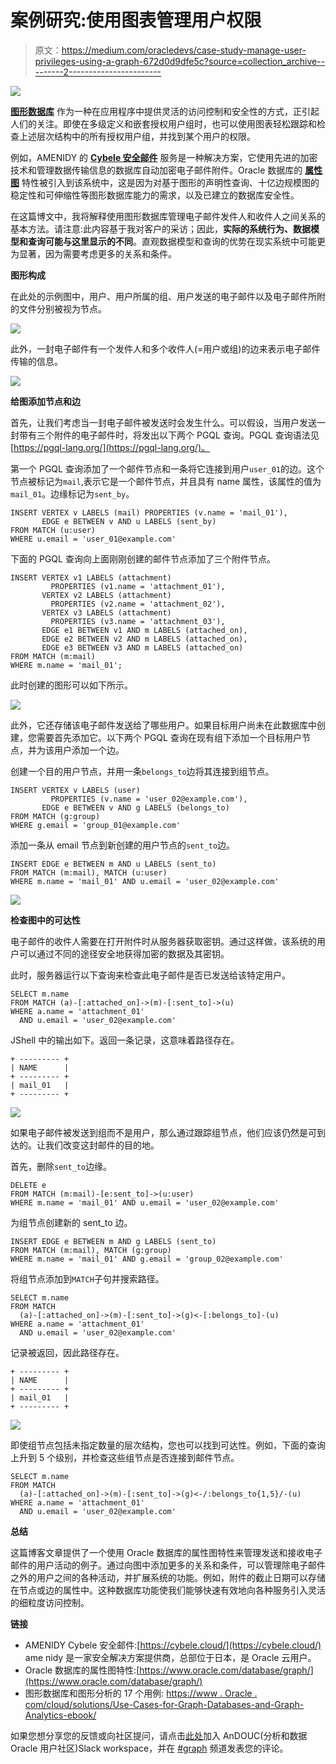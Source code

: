 # 案例研究:使用图表管理用户权限

> 原文：<https://medium.com/oracledevs/case-study-manage-user-privileges-using-a-graph-672d0d9dfe5c?source=collection_archive---------2----------------------->

![](img/6792ae897bb830c4b0ce7eda237c456c.png)

[**图形数据库**](https://www.oracle.com/big-data/what-is-graph-database/) 作为一种在应用程序中提供灵活的访问控制和安全性的方式，正引起人们的关注。即使在多级定义和嵌套授权用户组时，也可以使用图表轻松跟踪和检查上述层次结构中的所有授权用户组，并找到某个用户的权限。

例如，AMENIDY 的 [**Cybele 安全邮件**](https://cybele.cloud/) 服务是一种解决方案，它使用先进的加密技术和管理数据传输信息的数据库自动加密电子邮件附件。Oracle 数据库的 [**属性图**](https://www.oracle.com/database/graph/) 特性被引入到该系统中，这是因为对基于图形的声明性查询、十亿边规模图的稳定性和可伸缩性等图形数据库能力的需求，以及已建立的数据库安全性。

在这篇博文中，我将解释使用图形数据库管理电子邮件发件人和收件人之间关系的基本方法。请注意:此内容基于我对客户的采访；因此，**实际的系统行为、数据模型和查询可能与这里显示的不同**。直观数据模型和查询的优势在现实系统中可能更为显著，因为需要考虑更多的关系和条件。

**图形构成**

在此处的示例图中，用户、用户所属的组、用户发送的电子邮件以及电子邮件所附的文件分别被视为节点。

![](img/b1c0868db5602ef89a5e376633c28423.png)

此外，一封电子邮件有一个发件人和多个收件人(=用户或组)的边来表示电子邮件传输的信息。

![](img/8827d43da313ec427b6ff453fccbb678.png)

**给图添加节点和边**

首先，让我们考虑当一封电子邮件被发送时会发生什么。可以假设，当用户发送一封带有三个附件的电子邮件时，将发出以下两个 PGQL 查询。PGQL 查询语法见[https://pgql-lang.org/](https://pgql-lang.org/)。

第一个 PGQL 查询添加了一个邮件节点和一条将它连接到用户`user_01`的边。这个节点被标记为`mail`,表示它是一个邮件节点，并且具有 name 属性，该属性的值为`mail_01`。边缘标记为`sent_by`。

```
INSERT VERTEX v LABELS (mail) PROPERTIES (v.name = 'mail_01'),
       EDGE e BETWEEN v AND u LABELS (sent_by)
FROM MATCH (u:user)
WHERE u.email = 'user_01@example.com'
```

下面的 PGQL 查询向上面刚刚创建的邮件节点添加了三个附件节点。

```
INSERT VERTEX v1 LABELS (attachment)
         PROPERTIES (v1.name = 'attachment_01'),
       VERTEX v2 LABELS (attachment)
         PROPERTIES (v2.name = 'attachment_02'),
       VERTEX v3 LABELS (attachment)
         PROPERTIES (v3.name = 'attachment_03'),
       EDGE e1 BETWEEN v1 AND m LABELS (attached_on),
       EDGE e2 BETWEEN v2 AND m LABELS (attached_on),
       EDGE e3 BETWEEN v3 AND m LABELS (attached_on)
FROM MATCH (m:mail)
WHERE m.name = 'mail_01';
```

此时创建的图形可以如下所示。

![](img/b02457ae88814fe7bf94288271e1217a.png)

此外，它还存储该电子邮件发送给了哪些用户。如果目标用户尚未在此数据库中创建，您需要首先添加它。以下两个 PGQL 查询在现有组下添加一个目标用户节点，并为该用户添加一个边。

创建一个目的用户节点，并用一条`belongs_to`边将其连接到组节点。

```
INSERT VERTEX v LABELS (user)
         PROPERTIES (v.name = 'user_02@example.com'),
       EDGE e BETWEEN v AND g LABELS (belongs_to)
FROM MATCH (g:group)
WHERE g.email = 'group_01@example.com'
```

添加一条从 email 节点到新创建的用户节点的`sent_to`边。

```
INSERT EDGE e BETWEEN m AND u LABELS (sent_to)
FROM MATCH (m:mail), MATCH (u:user)
WHERE m.name = 'mail_01' AND u.email = 'user_02@example.com'
```

![](img/8410d24db4083e03b1dab3d516cd6bb8.png)

**检查图中的可达性**

电子邮件的收件人需要在打开附件时从服务器获取密钥。通过这样做，该系统的用户可以通过不同的途径安全地获得加密的数据及其密钥。

此时，服务器运行以下查询来检查此电子邮件是否已发送给该特定用户。

```
SELECT m.name
FROM MATCH (a)-[:attached_on]->(m)-[:sent_to]->(u) 
WHERE a.name = 'attachment_01'
  AND u.email = 'user_02@example.com'
```

JShell 中的输出如下。返回一条记录，这意味着路径存在。

```
+ --------- +
| NAME      |
+ --------- +
| mail_01   |
+ --------- +
```

![](img/6be7a981ffeb2c3ec47ddadb706ada1d.png)

如果电子邮件被发送到组而不是用户，那么通过跟踪组节点，他们应该仍然是可到达的。让我们改变这封邮件的目的地。

首先，删除`sent_to`边缘。

```
DELETE e
FROM MATCH (m:mail)-[e:sent_to]->(u:user)
WHERE m.name = 'mail_01' AND u.email = 'user_02@example.com'
```

为组节点创建新的 sent_to 边。

```
INSERT EDGE e BETWEEN m AND g LABELS (sent_to)
FROM MATCH (m:mail), MATCH (g:group)
WHERE m.name = 'mail_01' AND g.email = 'group_02@example.com'
```

将组节点添加到`MATCH`子句并搜索路径。

```
SELECT m.name
FROM MATCH
  (a)-[:attached_on]->(m)-[:sent_to]->(g)<-[:belongs_to]-(u)
WHERE a.name = 'attachment_01'
  AND u.email = 'user_02@example.com'
```

记录被返回，因此路径存在。

```
+ --------- +
| NAME      |
+ --------- +
| mail_01   |
+ --------- +
```

![](img/6792ae897bb830c4b0ce7eda237c456c.png)

即使组节点包括未指定数量的层次结构，您也可以找到可达性。例如，下面的查询上升到 5 个级别，并检查这些组节点是否连接到邮件节点。

```
SELECT m.name
FROM MATCH
  (a)-[:attached_on]->(m)-[:sent_to]->(g)<-/:belongs_to{1,5}/-(u)
WHERE a.name = 'attachment_01'
  AND u.email = 'user_02@example.com'
```

**总结**

这篇博客文章提供了一个使用 Oracle 数据库的属性图特性来管理发送和接收电子邮件的用户活动的例子。通过向图中添加更多的关系和条件，可以管理除电子邮件之外的用户之间的各种活动，并扩展系统的功能。例如，附件的截止日期可以存储在节点或边的属性中。这种数据库功能使我们能够快速有效地向各种服务引入灵活的细粒度访问控制。

**链接**

*   AMENIDY Cybele 安全邮件:[https://cybele.cloud/](https://cybele.cloud/)
    ame nidy 是一家安全解决方案提供商，总部位于日本，是 Oracle 云用户。
*   Oracle 数据库的属性图特性:[https://www.oracle.com/database/graph/](https://www.oracle.com/database/graph/)
*   图形数据库和图形分析的 17 个用例:
    [https://www . Oracle . com/cloud/solutions/Use-Cases-for-Graph-Databases-and-Graph-Analytics-ebook/](https://www.oracle.com/cloud/solutions/use-cases-for-graph-databases-and-graph-analytics-ebook/)

如果您想分享您的反馈或向社区提问，请点击[此处](https://join.slack.com/t/andouc/shared_invite/zt-mfbk0un9-E7mgQweUfBnJ6BfRgcTeMQ)加入 AnDOUC(分析和数据 Oracle 用户社区)Slack workspace，并在 [#graph](https://andouc.slack.com/archives/C01BMHU02JX) 频道发表您的评论。